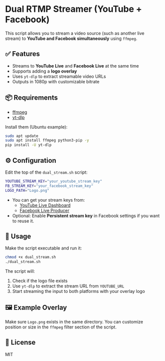# Dual RTMP Streamer (YouTube + Facebook)

This script allows you to stream a video source (such as another live stream) to **YouTube and Facebook simultaneously** using `ffmpeg`.

## ✅ Features

- Streams to **YouTube Live** and **Facebook Live** at the same time
- Supports adding a **logo overlay**
- Uses `yt-dlp` to extract streamable video URLs
- Outputs in 1080p with customizable bitrate

## 📦 Requirements

- [ffmpeg](https://ffmpeg.org/download.html)
- [yt-dlp](https://github.com/yt-dlp/yt-dlp)

Install them (Ubuntu example):

```bash
sudo apt update
sudo apt install ffmpeg python3-pip -y
pip install -U yt-dlp
```

## ⚙️ Configuration

Edit the top of the `dual_stream.sh` script:

```bash
YOUTUBE_STREAM_KEY="your_youtube_stream_key"
FB_STREAM_KEY="your_facebook_stream_key"
LOGO_PATH="Logo.png"
```

- You can get your stream keys from:
  - [YouTube Live Dashboard](https://www.youtube.com/live_dashboard)
  - [Facebook Live Producer](https://www.facebook.com/live/producer)
- Optional: Enable **Persistent stream key** in Facebook settings if you want to reuse it.

## 🚀 Usage

Make the script executable and run it:

```bash
chmod +x dual_stream.sh
./dual_stream.sh
```

The script will:
1. Check if the logo file exists
2. Use `yt-dlp` to extract the stream URL from `YOUTUBE_URL`
3. Start streaming the input to both platforms with your overlay logo

## 🖼️ Example Overlay

Make sure `Logo.png` exists in the same directory. You can customize position or size in the `ffmpeg` filter section of the script.

## 📄 License

MIT

